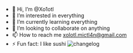- 👋 Hi, I’m @Xo1otl
- 👀 I’m interested in everything
- 🌱 I’m currently learning everything
- 💞️ I’m looking to collaborate on anything
- 📫 How to reach me xolotl.mictl4n@gmail.com
- ⚡ Fun fact: I like sushi
![changelog](https://www.gitclear.com/snap_changelogs/a1784ec3-5f7e-427c-964b-b61004fa481c.png)
